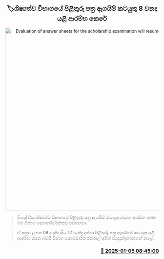 <p align='center'><b><h2 align='center' title='Evaluation of answer sheets for the scholarship examination will resume on the 8th'>🏷ශිෂ්‍යත්ව විභාගයේ පිළිතුරු පත්‍ර ඇගයීම් කටයුතු 8 වනදා යළි ආරම්භ කෙරේ</h2></b></p>
<p align='center'><img src='https://helakuru.sgp1.cdn.digitaloceanspaces.com/esana/images/lib/grade-5-scholarship-exam.jpg' width='600' alt='Evaluation of answer sheets for the scholarship examination will resume on the 8th'></p>

> 5 ශ්‍රේණිය ශිෂ්‍යත්ව විභාගයේ පිළිතුරු පත්‍ර ඇගයීම් කටයුතු නැවත ආරම්භ කරන බව විභාග දෙපාර්තමේන්තුව පවසනවා.

> ඒ අනුව ලබන 08 වැනිදා සිට 12 වැනිදා දක්වා පිළිතුරු පත්‍ර ඇගයීමේ කටයුතු යළි ආරම්භ කරන බවයි විභාග කොමසාරිස් ජනරාල් අමිත් ජයසුන්දර සඳහන් කළේ.



<h3 align='right'><a href='https://www.helakuru.lk/esana/p/106329/'>📅 2025-01-05 08:45:00</a></h3>
